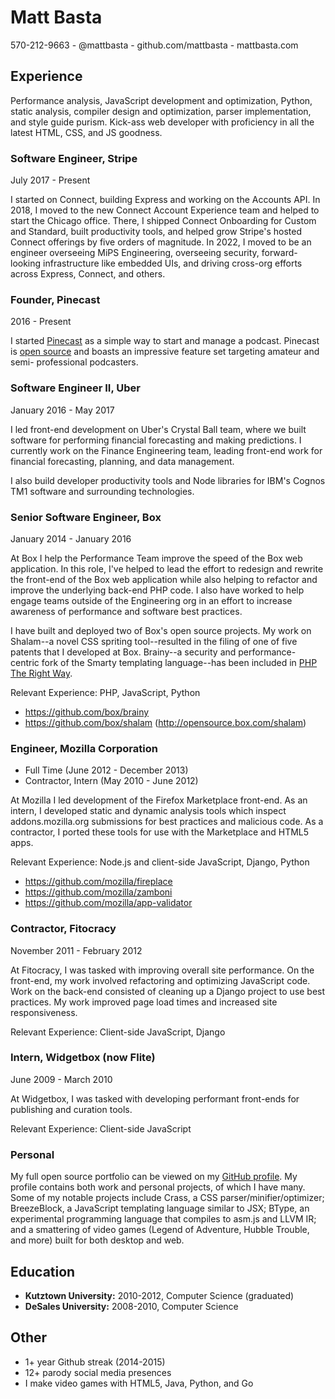 # Matt Basta

570-212-9663 - @mattbasta - github.com/mattbasta - mattbasta.com

## Experience

Performance analysis, JavaScript development and optimization, Python,
static analysis, compiler design and optimization, parser implementation,
and style guide purism. Kick-ass web developer with proficiency in all
the latest HTML, CSS, and JS goodness.

### Software Engineer, Stripe

July 2017 - Present

I started on Connect, building Express and working on the Accounts API.
In 2018, I moved to the new Connect Account Experience team and helped
to start the Chicago office. There, I shipped Connect Onboarding for
Custom and Standard, built productivity tools, and helped grow Stripe's
hosted Connect offerings by five orders of magnitude. In 2022, I moved
to be an engineer overseeing MiPS Engineering, overseeing security,
forward-looking infrastructure like embedded UIs, and driving cross-org
efforts across Express, Connect, and others.


### Founder, Pinecast

2016 - Present

I started [Pinecast](https://pinecast.com) as a simple way to start and
manage a podcast. Pinecast is [open source](https://github.com/Pinecast)
and boasts an impressive feature set targeting amateur and semi-
professional podcasters.


### Software Engineer II, Uber

January 2016 - May 2017

I led front-end development on Uber's Crystal Ball team, where we built
software for performing financial forecasting and making predictions. I
currently work on the Finance Engineering team, leading front-end work
for financial forecasting, planning, and data management.

I also build developer productivity tools and Node libraries for IBM's
Cognos TM1 software and surrounding technologies.


### Senior Software Engineer, Box

January 2014 - January 2016

At Box I help the Performance Team improve the speed of the Box web
application. In this role, I've helped to lead the effort to redesign and
rewrite the front-end of the Box web application while also helping to
refactor and improve the underlying back-end PHP code. I also have worked
to help engage teams outside of the Engineering org in an effort to
increase awareness of performance and software best practices.

I have built and deployed two of Box's open source projects. My work on
Shalam--a novel CSS spriting tool--resulted in the filing of one of five
patents that I developed at Box. Brainy--a security and performance-
centric fork of the Smarty templating language--has been included in
[PHP The Right Way](http://www.phptherightway.com/#compiled_templates).

Relevant Experience: PHP, JavaScript, Python

* https://github.com/box/brainy
* https://github.com/box/shalam (http://opensource.box.com/shalam)


### Engineer, Mozilla Corporation

* Full Time (June 2012 - December 2013)
* Contractor, Intern (May 2010 - June 2012)

At Mozilla I led development of the Firefox Marketplace front-end. As an
intern, I developed static and dynamic analysis tools which inspect
addons.mozilla.org submissions for best practices and malicious code. As a
contractor, I ported these tools for use with the Marketplace and HTML5 apps.

Relevant Experience: Node.js and client-side JavaScript, Django, Python

* https://github.com/mozilla/fireplace
* https://github.com/mozilla/zamboni
* https://github.com/mozilla/app-validator


### Contractor, Fitocracy

November 2011 - February 2012

At Fitocracy, I was tasked with improving overall site performance. On the
front-end, my work involved refactoring and optimizing JavaScript code. Work on
the back-end consisted of cleaning up a Django project to use best practices.
My work improved page load times and increased site responsiveness.

Relevant Experience: Client-side JavaScript, Django


### Intern, Widgetbox (now Flite)

June 2009 - March 2010

At Widgetbox, I was tasked with developing performant front-ends for publishing
and curation tools.

Relevant Experience: Client-side JavaScript


### Personal

My full open source portfolio can be viewed on my
[GitHub profile](https://github.com/mattbasta). My profile contains both
work and personal projects, of which I have many. Some of my notable
projects include Crass, a CSS parser/minifier/optimizer; BreezeBlock, a
JavaScript templating language similar to JSX; BType, an experimental
programming language that compiles to asm.js and LLVM IR; and a smattering
of video games (Legend of Adventure, Hubble Trouble, and more) built for
both desktop and web.


## Education

* **Kutztown University:** 2010-2012, Computer Science (graduated)
* **DeSales University:** 2008-2010, Computer Science


## Other

* 1+ year Github streak (2014-2015)
* 12+ parody social media presences
* I make video games with HTML5, Java, Python, and Go
